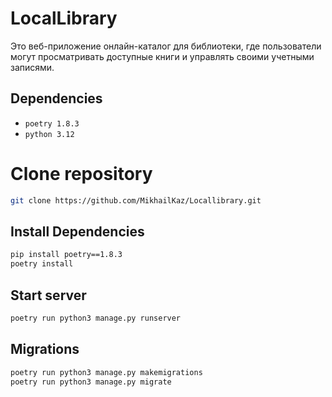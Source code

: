 # LocalLibrary

Это веб-приложение онлайн-каталог для библиотеки, где пользователи могут просматривать 
доступные книги и управлять своими учетными записями.

## Dependencies

- `poetry 1.8.3`
- `python 3.12`

# Clone repository

```bash
git clone https://github.com/MikhailKaz/Locallibrary.git
```

## Install Dependencies

```bash
pip install poetry==1.8.3
poetry install
```

## Start server 

```bash
poetry run python3 manage.py runserver
```

## Migrations

```bash
poetry run python3 manage.py makemigrations
poetry run python3 manage.py migrate
```
